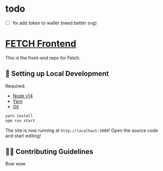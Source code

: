 # todo

- [ ] fix add token to wallet (need better svg)

# [FETCH Frontend](https://tbd.com/)
This is the front-end repo for Fetch. 

##  🔧 Setting up Local Development

Required: 
- [Node v14](https://nodejs.org/download/release/latest-v14.x/)  
- [Yarn](https://classic.yarnpkg.com/en/docs/install/) 
- [Git](https://git-scm.com/downloads)


```bash
yarn install
npm run start
```

The site is now running at `http://localhost:3000`!
Open the source code and start editing!

## 👏🏽 Contributing Guidelines 

Bow wow